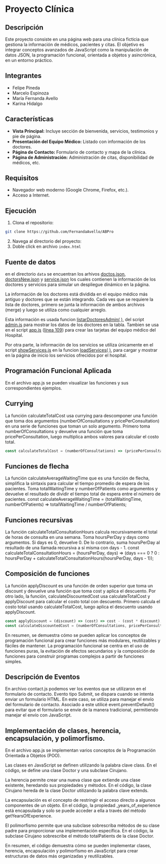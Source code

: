 # Proyecto Clínica

## Descripción

Este proyecto consiste en una página web para una clínica ficticia que gestiona la información de médicos, pacientes y citas. El objetivo es integrar conceptos avanzados de JavaScript como la manipulación de datos JSON, la programación funcional, orientada a objetos y asincrónica, en un entorno práctico.

## Integrantes
- Felipe Pineda
- Marcelo Espinoza
- María Fernanda Avello
- Karina Hidalgo

## Características
- **Vista Principal:** Incluye sección de bienvenida, servicios, testimonios y pie de página.
- **Presentación del Equipo Médico:** Listado con información de los doctores.
- **Página de Contacto:** Formulario de contacto y mapa de la clínica.
- **Página de Administración:** Administración de citas, disponibilidad de médicos, etc.

## Requisitos
- Navegador web moderno (Google Chrome, Firefox, etc.).
- Acceso a Internet.


## Ejecución

1. Clona el repositorio:

```bash
git clone https://github.com/FernandaAvello/ABPro
```

2. Navega al directorio del proyecto:
3. Doble click en archivo `index.html`

## Fuente de datos

en el directorio `data` se encuentran los arhivos [doctos.json](/src/data/doctors.json), [doctorsNew.json](/src/data/doctorsNew.json) y [service.json](/src/data/service.json) los cuales contienen la información de los doctores y servicios para simular un despliegue dinámico en la página.

La información de los doctores está dividida en el equipo médico más antiguo y doctores que se están integrando. Cada ves que se requiere la lista de doctores, primero se junta la información de ambos archivos (merge) y luego se utiliza como cualquier arreglo.

Esta información es usada funcion [listarDoctoresAdmin( )](https://github.com/FernandaAvello/ABPro/blob/b5d79f7ff2c9ea3ca0dfb3a0a3ab20fda868d3eb/src/js/admin.js#L31), del script [admin.js](/src/js/admin.js) para mostrar los datos de los doctores en la tabla. Tambien se usa en el script [app.js](/src/js/app.js) ([línea 109](https://github.com/FernandaAvello/ABPro/blob/b5d79f7ff2c9ea3ca0dfb3a0a3ab20fda868d3eb/src/js/app.js#L109)) para crear las tarjetas del equipo médico del Hospital.

Por otra parte, la información de los servicios se utiliza únicamente en el script [showServices.js](/src/js/showServices.js) en la funcion [loadServices( )](https://github.com/FernandaAvello/ABPro/blob/b5d79f7ff2c9ea3ca0dfb3a0a3ab20fda868d3eb/src/js/showServices.js#L4), para cargar y mostrar en la página de inicio los servicios ofrecidos por el hospital.

## Programación Funcional Aplicada

En el archivo app.js se pueden visualizar las funciones y sus correspondientes ejemplos.

## Currying

La función calculateTotalCost usa currying para descomponer una función que toma dos argumentos (numberOfConsultations y pricePerConsultation) en una serie de funciones que toman un solo argumento. Primero toma numberOfConsultations y devuelve una función que toma pricePerConsultation, luego multiplica ambos valores para calcular el costo total.
```js
const calculateTotalCost = (numberOfConsultations) => (pricePerConsultation) => numberOfConsultations * pricePerConsultation;
```


## Funciones de flecha

La función calculateAverageWaitingTime que es una función de flecha, simplifica la sintaxis para calcular el tiempo promedio de espera de los pacientes. Toma totalWaitingTime y numberOfPatients como argumentos y devuelve el resultado de dividir el tiempo total de espera entre el número de pacientes.
const calculateAverageWaitingTime = (totalWaitingTime, numberOfPatients) => totalWaitingTime / numberOfPatients;


## Funciones recursivas

 La función calculateTotalConsultationHours calcula recursivamente el total de horas de consulta en una semana. Toma hoursPerDay y days como argumentos. Si days es 0, devuelve 0. De lo contrario, suma hoursPerDay al resultado de una llamada recursiva a sí misma con days - 1.
 const calculateTotalConsultationHours = (hoursPerDay, days) => (days === 0 ? 0 : hoursPerDay + calculateTotalConsultationHours(hoursPerDay, days - 1));

## Composición de funciones

La función applyDiscount es una función de orden superior que toma un discount y devuelve una función que toma cost y aplica el descuento. Por otro lado, la función, calculateDiscountedCost usa calculateTotalCost y applyDiscount para calcular el costo total con descuento. Primero calcula el costo total usando calculateTotalCost, luego aplica el descuento usando applyDiscount.
```js
const applyDiscount = (discount) => (cost) => cost - (cost * discount);
const calculateDiscountedCost = (numberOfConsultations, pricePerConsultation, discount) => applyDiscount(discount)(calculateTotalCost(numberOfConsultations)(pricePerConsultation));
```

En resumen, se demuestra cómo se pueden aplicar los conceptos de programación funcional para crear funciones más modulares, reutilizables y fáciles de mantener. La programación funcional se centra en el uso de funciones puras, la evitación de efectos secundarios y la composición de funciones para construir programas complejos a partir de funciones simples.

## Descripción de Eventos

En archivo contact.js podemos ver los eventos que se utilizaron en el formulario de contacto.
Evento tipo Submit, se dispara cuando se intenta enviar un formulario HTML. En este caso, se utiliza para manejar el envío del formulario de contacto.
Asociado a este utilicé event.preventDefault() para evitar que el formulario se envíe de la manera tradicional, permitiendo manejar el envío con JavaScript.

## Implementación de clases, herencia, encapsulación, y polimorfismo.

En el archivo app.js se implementan varios conceptos de la Programación Orientada a Objetos (POO).

Las clases en JavaScript se definen utilizando la palabra clave class. En el código, se define una clase Doctor y una subclase Cirujano.

La herencia permite crear una nueva clase que extiende una clase existente, heredando sus propiedades y métodos. En el código, la clase Cirujano hereda de la clase Doctor utilizando la palabra clave extends.

La encapsulación es el concepto de restringir el acceso directo a algunos componentes de un objeto. En el código, la propiedad \_years_of_experience está encapsulada y solo se puede acceder a ella a través del método getYearsOfExperience.

El polimorfismo permite que una subclase sobrescriba métodos de su clase padre para proporcionar una implementación específica. En el código, la subclase Cirujano sobrescribe el método totalPatients de la clase Doctor.

En resumen, el código demuestra cómo se pueden implementar clases, herencia, encapsulación y polimorfismo en JavaScript para crear estructuras de datos más organizadas y reutilizables.
